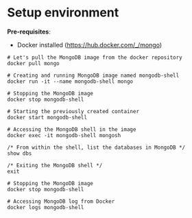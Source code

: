 # Setup environment

**Pre-requisites**: 
- Docker installed (https://hub.docker.com/_/mongo)


```shell
# Let's pull the MongoDB image from the docker repository
docker pull mongo

# Creating and running MongoDB image named mongodb-shell
docker run -it --name mongodb-shell mongo

# Stopping the MongoDB image
docker stop mongodb-shell
```

```shell
# Starting the previously created container
docker start mongodb-shell

# Accessing the MongoDB shell in the image
docker exec -it mongodb-shell mongosh
```

```shell
/* From within the shell, list the databases in MongoDB */
show dbs
```

```shell
/* Exiting the MongoDB shell */
exit
```

```shell
# Stopping the MongoDB image
docker stop mongodb-shell
```

```shell
# Accessing MongoDB log from Docker
docker logs mongodb-shell
```